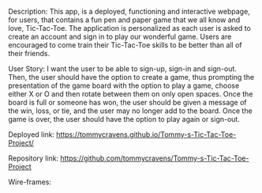 Description: This app, is a deployed, functioning and interactive webpage, for users, that contains a fun pen and paper game that we all know and love, Tic-Tac-Toe. The application is personalized as each user is asked to create an account and sign in to play our wonderful game. Users are encouraged to come train their Tic-Tac-Toe skills to be better than all of their friends.

User Story: I want the user to be able to sign-up, sign-in and sign-out. Then, the user should have the option to create a game, thus prompting the presentation of the game board with the option to play a game, choose either X or O and then rotate between them on only open spaces. Once the board is full or someone has won, the user should be given a message of the win, loss, or tie, and the user may no longer add to the board. Once the game is over, the user should have the option to play again or sign-out.

Deployed link: https://tommycravens.github.io/Tommy-s-Tic-Tac-Toe-Project/

Repository link: https://github.com/tommycravens/Tommy-s-Tic-Tac-Toe-Project

Wire-frames:
